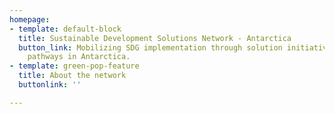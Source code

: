 ```yaml
---
homepage:
- template: default-block
  title: Sustainable Development Solutions Network - Antarctica
  button_link: Mobilizing SDG implementation through solution initiatives and long-term
    pathways in Antarctica.
- template: green-pop-feature
  title: About the network
  buttonlink: ''

---
```

